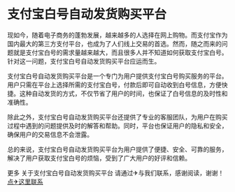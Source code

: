 # 支付宝白号自动发货购买平台

现如今，随着电子商务的蓬勃发展，越来越多的人选择在网上购物。而支付宝作为国内最大的第三方支付平台，也成为了人们线上交易的首选。然而，随之而来的问题就是支付宝白号的需求量越来越大，而且很多人并不知道如何获取支付宝白号。针对这一问题，支付宝白号自动发货购买平台应运而生。

支付宝白号自动发货购买平台是一个专门为用户提供支付宝白号购买服务的平台。用户只需在平台上选择所需的支付宝白号，付款后即可自动收到白号信息，方便快捷。这种自动发货的方式，不仅节省了用户的时间，也保证了白号信息的及时性和准确性。

除此之外，支付宝白号自动发货购买平台还提供了专业的客服团队，为用户在购买过程中遇到的问题提供及时的解答和帮助。同时，平台也保证用户的隐私和安全，确保用户的交易信息不会泄露。

总的来说，支付宝白号自动发货购买平台为用户提供了便捷、安全、可靠的服务，解决了用户获取支付宝白号的烦恼，受到了广大用户的好评和信赖。

更多 关于支付宝白号自动发货购买平台 请通过✈与我们联系，感谢阅读，谢谢！[点✈这里联系](https://sms.k02.cc)